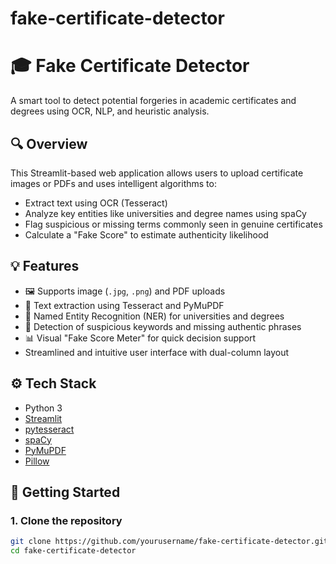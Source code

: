 # fake-certificate-detector

# 🎓 Fake Certificate Detector

A smart tool to detect potential forgeries in academic certificates and degrees using OCR, NLP, and heuristic analysis.

## 🔍 Overview

This Streamlit-based web application allows users to upload certificate images or PDFs and uses intelligent algorithms to:
- Extract text using OCR (Tesseract)
- Analyze key entities like universities and degree names using spaCy
- Flag suspicious or missing terms commonly seen in genuine certificates
- Calculate a "Fake Score" to estimate authenticity likelihood

## 💡 Features

- 🖼️ Supports image (`.jpg`, `.png`) and PDF uploads
- 📄 Text extraction using Tesseract and PyMuPDF
- 🧠 Named Entity Recognition (NER) for universities and degrees
- 🚩 Detection of suspicious keywords and missing authentic phrases
- 📊 Visual "Fake Score Meter" for quick decision support
- Streamlined and intuitive user interface with dual-column layout

## ⚙️ Tech Stack

- Python 3
- [Streamlit](https://streamlit.io/)
- [pytesseract](https://pypi.org/project/pytesseract/)
- [spaCy](https://spacy.io/)
- [PyMuPDF](https://pymupdf.readthedocs.io/)
- [Pillow](https://pillow.readthedocs.io/)

## 🚀 Getting Started

### 1. Clone the repository

```bash
git clone https://github.com/yourusername/fake-certificate-detector.git
cd fake-certificate-detector
